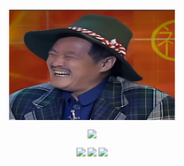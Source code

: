 <p align="center"><img src="1.jpg" width="300px" height="200px"></p>
<p align="center"> 
  <a href="https://github.com/Timwood0x10"><img src="https://img.shields.io/github/followers/felixfaisal?label=follow&color=white&style=for-the-badge&logo=github"></a>  
</p>
<p align="center"> 
  <img src="https://img.shields.io/static/v1?label=Linux%20Foundation%20Mentee&message=FD.io%20VPP&color=red&style=for-the-badge">
  <img src="https://img.shields.io/static/v1?label=MLH%20Fellow&message=2021%20spring&color=yellow&style=for-the-badge">
  <img src="https://img.shields.io/static/v1?label=FOSSEE%20Fellow&message=2020&color=orange&style=for-the-badge">
</p>
